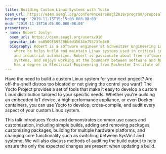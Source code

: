 ```yaml
---
title: Building Custom Linux Systems with Yocto
osem_url: https://osem.seagl.org/conferences/seagl2019/program/proposals/632
beginning: '2019-11-15T15:15:00.000-08:00'
end: '2019-11-15T16:05:00.000-08:00'
presenters:
- name: Robert Joslyn
  osem_url: https://osem.seagl.org/users/910
  gravatar_id: ea0509f59758bb9d35634e75573fe8c0
  biography: Robert is a software engineer at Schweitzer Engineering Laboratories
    where he helps build and maintain Linux systems used in critical infrastructure
    and industrial automation. Robert is passionate about free software and embedded
    systems, and enjoys working at the boundary between software and hardware. Robert
    has a degree in Electrical Engineering from Rochester Institute of Technology.
---
```


Have the need to build a custom Linux system for your next project? Are off-the-shelf distros too bloated or not giving the control you want? The Yocto Project provides a set of tools that make it easy to develop a custom Linux distribution tailored to your specific needs. Whether you're building an embedded IoT device, a high performance appliance, or even Docker containers, you can use Yocto to develop, cross-compile, and audit every aspect of your custom Linux system.

This talk introduces Yocto and demonstrates common use cases and customization, including simple builds, adding and removing packages, customizing packages, building for multiple hardware platforms, and changing core functionality such as switching between SysVinit and systemd. We will also discuss methods of auditing the build output to help ensure the only the expected changes are present when updating a build.
